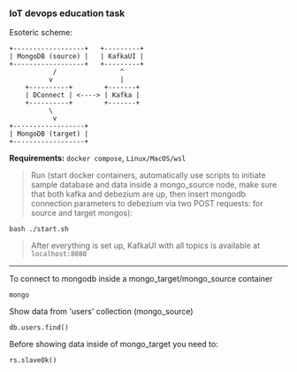 ### IoT devops education task
Esoteric scheme:
```
+------------------+   +---------+
| MongoDB (source) |   | KafkaUI |
+------------------+   +---------+
           /                ^
          v                 |
    +----------+        +-------+
    | DConnect | <----> | Kafka |
    +----------+        +-------+
          \   
           v 
+------------------+
| MongoDB (target) |
+------------------+
```

**Requirements:** `docker compose`, `Linux/MacOS/wsl`

> Run (start docker containers, automatically use scripts to initiate sample database and data inside a mongo_source 
> node, make sure that both kafka and debezium are up, then insert mongodb connection parameters to debezium via two 
> POST requests: for source and target mongos):
```shell
bash ./start.sh
```
> After everything is set up, KafkaUI with all topics is available at `localhost:8080`
---
To connect to mongodb inside a mongo_target/mongo_source container
```shell
mongo
```

Show data from 'users' collection (mongo_source)
```shell
db.users.find()
```

Before showing data inside of mongo_target you need to:
```shell
rs.slaveOk()
```